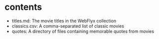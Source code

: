# contents

* titles.md: The movie titles in the WebFlyx collection
* classics.csv: A comma-separated list of classic movies
* quotes: A directory of files containing memorable quotes from movies      

